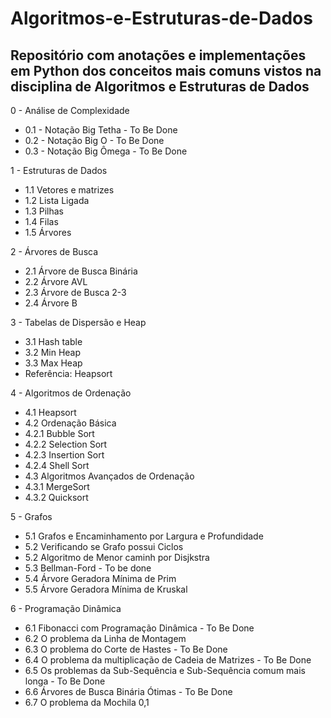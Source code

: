 # Algoritmos-e-Estruturas-de-Dados

## Repositório com anotações e implementações em Python dos conceitos mais comuns vistos na disciplina de Algoritmos e Estruturas de Dados

0 - Análise de Complexidade
* 0.1 - Notação Big Tetha - To Be Done
* 0.2 - Notação Big O - To Be Done
* 0.3 - Notação Big Ômega - To Be Done
	

1 - Estruturas de Dados
* 1.1 Vetores e matrizes
* 1.2 Lista Ligada
* 1.3 Pilhas
* 1.4 Filas
* 1.5 Árvores

2 - Árvores de Busca
* 2.1 Árvore de Busca Binária
* 2.2 Árvore AVL
* 2.3 Árvore de Busca 2-3
* 2.4 Árvore B


3 - Tabelas de Dispersão e Heap
* 3.1 Hash table
* 3.2 Min Heap
* 3.3 Max Heap
* Referência: Heapsort

4 - Algoritmos de Ordenação
* 4.1 Heapsort
* 4.2 Ordenação Básica
* 4.2.1 Bubble Sort
* 4.2.2 Selection Sort
* 4.2.3 Insertion Sort
* 4.2.4 Shell Sort
* 4.3 Algoritmos Avançados de Ordenação
* 4.3.1 MergeSort
* 4.3.2 Quicksort
	
5 - Grafos
* 5.1 Grafos e Encaminhamento por Largura e Profundidade
* 5.2 Verificando se Grafo possui Ciclos
* 5.2 Algoritmo de Menor caminh por Disjkstra
* 5.3 Bellman-Ford - To be done
* 5.4 Árvore Geradora Mínima de Prim 
* 5.5 Árvore Geradora Mínima de Kruskal
	
6 - Programação Dinâmica
* 6.1 Fibonacci com Programação Dinâmica - To Be Done
* 6.2 O problema da Linha de Montagem
* 6.3 O problema do Corte de Hastes - To Be Done
* 6.4 O problema da multiplicação de Cadeia de Matrizes - To Be Done
* 6.5 Os problemas da Sub-Sequência e Sub-Sequência comum mais longa - To Be Done
* 6.6 Árvores de Busca Binária Ótimas - To Be Done
* 6.7 O problema da Mochila 0,1
